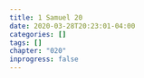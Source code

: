 ```yaml
---
title: 1 Samuel 20
date: 2020-03-28T20:23:01-04:00
categories: []
tags: []
chapter: "020"
inprogress: false
---
```


